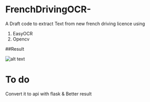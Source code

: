 # FrenchDrivingOCR-

A Draft code to extract Text from new french driving licence using 
 1. EasyOCR
 2. Opencv 
 
 ##Result
 
 ![alt text](https://github.com/geekette86FrenchDrivingOCR-/blob/master/screenshot.png?raw=true)
 
 # To do
  Convert it to api with flask & Better result 
